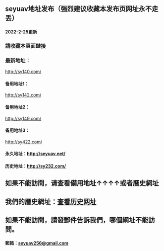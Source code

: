## seyuav地址发布（强烈建议收藏本发布页网址永不走丢）
#### 2022-2-25更新
### 請收藏本頁面鏈接
### 最新地址：
http://sy140.com/
#### 备用地址1：
http://sy142.com/
#### 备用地址2：
http://sy149.com/
#### 备用地址3：
http://sy422.com/
#### 永久地址：http://seyuav.net/
#### 历史地址：http://sy232.com/
## 如果不能訪問，请查看備用地址↑↑↑↑或者曆史網址
## 我們的曆史網址：[查看历史网址](http://sy232.com/)
## 如果不能訪問，請發郵件告訴我們，哪個網址不能訪問。
#### 郵箱：seyuav256@gmail.com
